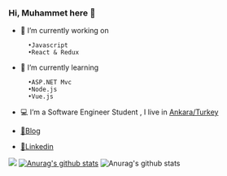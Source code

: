 ### Hi, Muhammet here 👋

- 🔭 I’m currently working on

        •Javascript 
        •React & Redux 

- 🌱 I’m currently learning

        •ASP.NET Mvc 
        •Node.js
        •Vue.js

- 💻 I’m a Software Engineer Student , I live in [Ankara/Turkey](https://tr.wikipedia.org/wiki/Ankara)

- [🤔Blog](https://medium.com/@cokyamanmuhammet)

- [💬Linkedin](https://www.linkedin.com/in/muhammet-%C3%A7okyaman-ba9591197/)

![](https://komarev.com/ghpvc/?username=cokyaman65)
[![Anurag's github stats](https://github-readme-stats.vercel.app/api?username=cokyaman65)](https://github.com/anuraghazra/github-readme-stats)
![Anurag's github stats](https://github-readme-stats.vercel.app/api?username=cokyaman65&show_icons=true&theme=radical)
